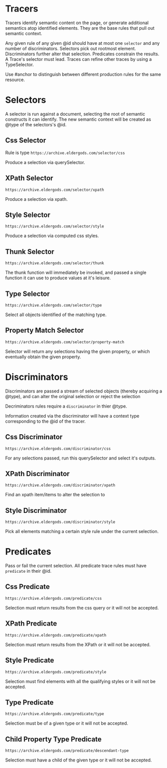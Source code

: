 # Tracers

Tracers identify semantic content on the page, or generate additional semantics atop identified elements. They are the base rules that pull out semantic context.

Any given rule of any given @id should have at most one `selector` and any number of discriminators. Selectors pick out rootmost element. Discriminators further alter that selection. Predicates constrain the results. A Trace's selector must lead. Traces can refine other traces by using a TypeSelector.

Use #anchor to distinguish between different production rules for the same resource.

# Selectors

A selector is run against a document, selecting the root of semantic constructs it can identify. The new semantic context will be created as @type of the selectors's @id.

## Css Selector

Rule is type `https://archive.eldergods.com/selector/css`

Produce a selection via querySelector.

## XPath Selector

`https://archive.eldergods.com/selector/xpath`

Produce a selection via xpath.

## Style Selector

`https://archive.eldergods.com/selector/style`

Produce a selection via computed css styles.

## Thunk Selector

`https://archive.eldergods.com/selector/thunk`

The thunk function will immediately be invoked, and passed a single function it can use to produce values at it's leisure.

## Type Selector

`https://archive.eldergods.com/selector/type`

Select all objects identified of the matching type.

## Property Match Selector

`https://archive.eldergods.com/selector/property-match`

Selector will return any selections having the given property, or which eventually obtain the given property.

# Discriminators

Discriminators are passed a stream of selected objects (thereby acquiring a @type), and can alter the original selection or reject the selection

Decriminators rules require a `discriminator` in thier @type.

Information created via the discriminator will have a context type corresponding to the @id of the tracer.

## Css Discriminator

`https://archive.eldergods.com/discriminator/css`

For any selections passed, run this querySelector and select it's outputs.

## XPath Discriminator

`https://archive.eldergods.com/discriminator/xpath`

Find an xpath item/items to alter the selection to

##  Style Discriminator

`https://archive.eldergods.com/discriminator/style`

Pick all elements matching a certain style rule under the current selection.

# Predicates

Pass or fail the current selection. All predicate trace rules must have `predicate` in their @id.

## Css Predicate

`https://archive.eldergods.com/predicate/css`

Selection must return results from the css query or it will not be accepted.

## XPath Predicate

`https://archive.eldergods.com/predicate/xpath`

Selection must return results from the XPath or it will not be accepted.

## Style Predicate

`https://archive.eldergods.com/predicate/style`

Selection must find elements with all the qualifying styles or it will not be accepted.

## Type Predicate

`https://archive.eldergods.com/predicate/type`

Selection must be of a given type or it will not be accepted.

## Child Property Type Predicate

`https://archive.eldergods.com/predicate/descendant-type`

Selection must have a child of the given type or it will not be accepted.
